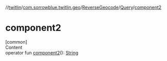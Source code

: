 //[twitlin](../../../index.md)/[com.sorrowblue.twitlin.geo](../../index.md)/[ReverseGeocode](../index.md)/[Query](index.md)/[component2](component2.md)



# component2  
[common]  
Content  
operator fun [component2](component2.md)(): [String](https://kotlinlang.org/api/latest/jvm/stdlib/kotlin/-string/index.html)  



